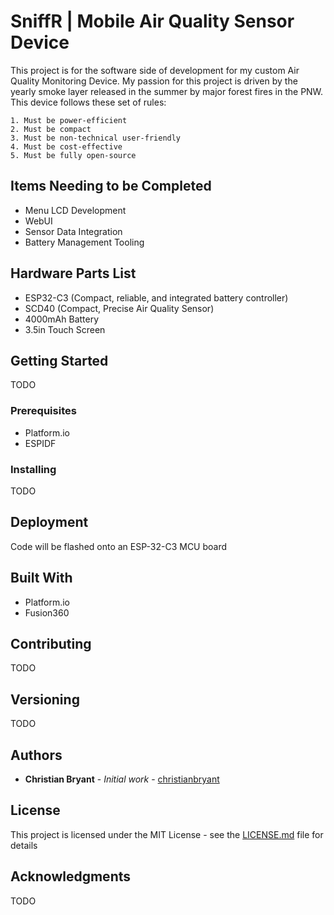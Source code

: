 # SniffR | Mobile Air Quality Sensor Device

This project is for the software side of development for my custom Air Quality Monitoring Device.
My passion for this project is driven by the yearly smoke layer released in the summer by major forest fires in the PNW.
This device follows these set of rules:
```
1. Must be power-efficient
2. Must be compact
3. Must be non-technical user-friendly
4. Must be cost-effective
5. Must be fully open-source
```

## Items Needing to be Completed

* Menu LCD Development
* WebUI
* Sensor Data Integration
* Battery Management Tooling

## Hardware Parts List
* ESP32-C3 (Compact, reliable, and integrated battery controller)
* SCD40 (Compact, Precise Air Quality Sensor)
* 4000mAh Battery
* 3.5in Touch Screen


## Getting Started

TODO

### Prerequisites

* Platform.io
* ESPIDF

### Installing

TODO

## Deployment

Code will be flashed onto an ESP-32-C3 MCU board

## Built With

* Platform.io
* Fusion360

## Contributing

TODO

## Versioning

TODO

## Authors

* **Christian Bryant** - *Initial work* - [christianbryant](https://github.com/christianbryant)

## License

This project is licensed under the MIT License - see the [LICENSE.md](LICENSE.md) file for details

## Acknowledgments

TODO
